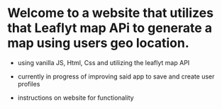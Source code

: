 # Welcome to a website that utilizes that Leaflyt map APi to generate a map using users geo location.

- using vanilla JS, Html, Css and utilizing the leaflyt map API

- currently in progress of improving said app to save and create user profiles

- instructions on website for functionality

